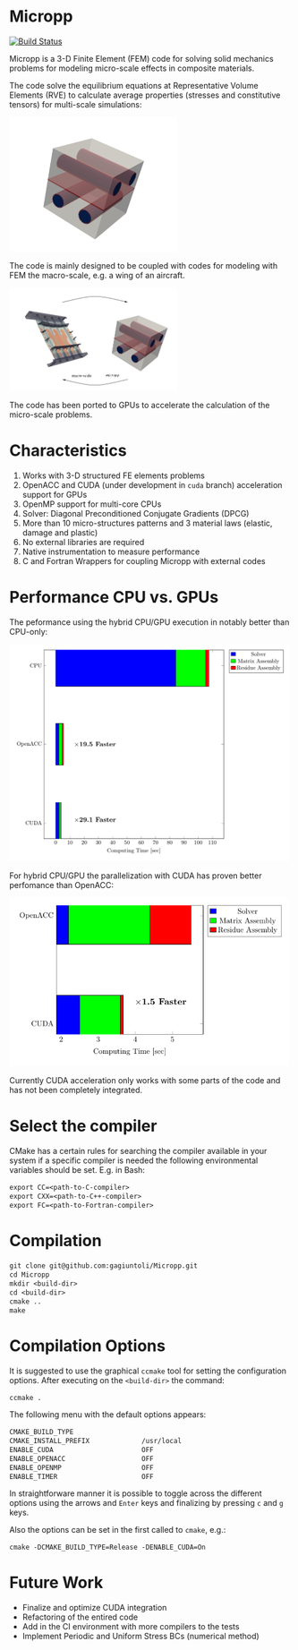# Micropp

[![Build Status](https://travis-ci.org/GG1991/Micropp.svg?branch=master)](https://travis-ci.org/GG1991/Micropp)

Micropp is a 3-D Finite Element (FEM) code for solving solid
mechanics problems for modeling micro-scale effects in composite
materials.

The code solve the equilibrium equations at Representative Volume
Elements (RVE) to calculate average properties (stresses and
constitutive tensors) for multi-scale simulations:

<img src="./pics/mic_1.png" alt="drawing" width="300"/>

The code is mainly designed to be coupled with codes for
modeling with FEM the macro-scale, e.g. a wing of an aircraft.

<img src="./pics/coupling-micropp-macro.png" alt="drawing" width="300"/>

The code has been ported to GPUs to accelerate the calculation of the
micro-scale problems.

# Characteristics

1. Works with 3-D structured FE elements problems
2. OpenACC and CUDA (under development in `cuda` branch)
   acceleration support for GPUs
3. OpenMP support for multi-core CPUs
4. Solver: Diagonal Preconditioned Conjugate Gradients (DPCG)
5. More than 10 micro-structures patterns and 3 material laws
   (elastic, damage and plastic)
6. No external libraries are required
7. Native instrumentation to measure performance
8. C and Fortran Wrappers for coupling Micropp with external codes

# Performance CPU vs. GPUs

The peformance using the hybrid CPU/GPU execution in notably better
than CPU-only:

<img src="./pics/cpu-acc-cuda.png" alt="drawing" width="500"/>

For hybrid CPU/GPU the parallelization with CUDA has proven better
perfomance than OpenACC:

<img src="./pics/acc-cuda.png" alt="drawing" width="500"/>

Currently CUDA acceleration only works with some parts of the code and
has not been completely integrated.

# Select the compiler

CMake has a certain rules for searching the compiler available in your
system if a specific compiler is needed the following environmental
variables should be set. E.g. in Bash:

    export CC=<path-to-C-compiler>
    export CXX=<path-to-C++-compiler>
    export FC=<path-to-Fortran-compiler>

# Compilation

    git clone git@github.com:gagiuntoli/Micropp.git
    cd Micropp
    mkdir <build-dir>
    cd <build-dir>
    cmake ..
    make

# Compilation Options

It is suggested to use the graphical `ccmake` tool for setting the
configuration options. After executing on the `<build-dir>` the
command:

    ccmake .

The following menu with the default options appears:

    CMAKE_BUILD_TYPE
    CMAKE_INSTALL_PREFIX             /usr/local
    ENABLE_CUDA                      OFF
    ENABLE_OPENACC                   OFF
    ENABLE_OPENMP                    OFF
    ENABLE_TIMER                     OFF

In straightforware manner it is possible to toggle across the
different options using the arrows and `Enter` keys and finalizing by
pressing `c` and `g` keys.

Also the options can be set in the first called to `cmake`, e.g.:

    cmake -DCMAKE_BUILD_TYPE=Release -DENABLE_CUDA=On


# Future Work

* Finalize and optimize CUDA integration
* Refactoring of the entired code
* Add in the CI environment with more compilers to the tests
* Implement Periodic and Uniform Stress BCs (numerical method)

